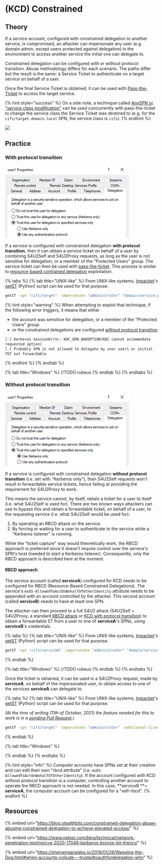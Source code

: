 # (KCD) Constrained

## Theory

If a service account, configured with constrained delegation to another service, is compromised, an attacker can impersonate any user (e.g. domain admin, except users protected against delegation) in the environment to access another service the initial one can delegate to.

Constrained delegation can be configured with or without protocol transition. Abuse methodology differs for each scenario. The paths differ but the result is the same: a Service Ticket to authenticate on a target service on behalf of a user.

Once the final Service Ticket is obtained, it can be used with [Pass-the-Ticket](../ptt.md) to access the target service. 

{% hint style="success" %}
On a side note, a technique called [AnySPN or "service class modification"](../ptt.md#modifying-the-spn) can be used concurrently with pass-the-ticket to change the service class the Service Ticket was destined to (e.g. for the `cifs/target.domain.local` SPN, the service class is `cifs`).
{% endhint %}

![](../../../../.gitbook/assets/Kerberos_delegations-constrained\(1\).png)

## Practice

### With protocol transition

![Domain Controller > Active Directory Users and Computers > delegation properties of a user](<../../../../.gitbook/assets/kcd with protocol transition.png>)

If a service is configured with constrained delegation **with protocol transition**, then it can obtain a service ticket on behalf of a user by combining S4U2Self and S4U2Proxy requests, as long as the user is not sensitive for delegation, or a member of the "Protected Users" group. The service ticket can then be used with [pass-the-ticket](../ptt.md). This process is similar to [resource-based contrained delegation](rbcd.md) exploitation.

{% tabs %}
{% tab title="UNIX-like" %}
From UNIX-like systems, [Impacket](https://github.com/SecureAuthCorp/impacket)'s [getST](https://github.com/SecureAuthCorp/impacket/blob/master/examples/getST.py) (Python) script can be used for that purpose.

```bash
getST -spn "cifs/target" -impersonate "administrator" "domain/service:password"
```

{% hint style="warning" %}
When attempting to exploit that technique, if the following error triggers, it means that either

* the account was sensitive for delegation, or a member of the "Protected Users" group.
* or the constrained delegations are configured [without protocol transition](constrained.md#without-protocol-transition)

```
[-] Kerberos SessionError: KDC_ERR_BADOPTION(KDC cannot accommodate requested option)
[-] Probably SPN is not allowed to delegate by user user1 or initial TGT not forwardable
```
{% endhint %}
{% endtab %}

{% tab title="Windows" %}
//TODO rubeus
{% endtab %}
{% endtabs %}

### Without protocol transition

![Domain Controller > Active Directory Users and Computers > delegation properties of a user](<../../../../.gitbook/assets/kcd without proto transition.png>)

If a service is configured with constrained delegation **without protocol transition** (i.e. set with "Kerberos only"), then S4U2Self requests won't result in forwardable service tickets, hence failing at providing the requirement for S4U2Proxy to work.

This means the service cannot, by itself, obtain a ticket for a user to itself (i.e. what S4U2Self is used for). There are two known ways attackers can use to bypass this and obtain a forwardable ticket, on behalf of a user, to the requesting service (i.e. what S4U2Self would be used for):

1.  By operating an RBCD attack on the service.
2. By forcing or waiting for a user to authenticate to the service while a "Kerberos listener" is running.

While the "ticket capture" way would theoretically work, the RBCD approach is preferred since it doesn't require control over the service's SPN's host (needed to start a Kerberos listener). Consequently, only the RBCD approach is described here at the moment.

#### RBCD approach

The service account (called **serviceA**) configured for KCD needs to be configured for RBCD (Resource-Based Constrained Delegations). The service's `msDS-AllowedToActOnBehalfOfOtherIdentity` attribute needs to be appended with an account controlled by the attacker. This second account (called **serviceB**) needs to have at least one SPN.

The attacker can then proceed to a full S4U2 attack (S4U2Self + S4U2Proxy, a standard [RBCD attack](rbcd.md) or [KCD with protocol transition](constrained.md#with-protocol-transition)) to obtain a forwardable ST from a user to one of **serviceA**'s SPNs, using **serviceB**'s credentials.

{% tabs %}
{% tab title="UNIX-like" %}
From UNIX-like systems, [Impacket](https://github.com/SecureAuthCorp/impacket)'s [getST](https://github.com/SecureAuthCorp/impacket/blob/master/examples/getST.py) (Python) script can be used for that purpose.

```bash
getST -spn "cifs/serviceA" -impersonate "administrator" "domain/serviceB:password"
```
{% endtab %}

{% tab title="Windows" %}
//TODO rubeus
{% endtab %}
{% endtabs %}

Once the ticket is obtained, it can be used in a S4U2Proxy request, made by **serviceA**, on behalf of the impersonated user, to obtain access to one of the services **serviceA** can delegate to.

{% tabs %}
{% tab title="UNIX-like" %}
From UNIX-like systems, [Impacket](https://github.com/SecureAuthCorp/impacket)'s [getST](https://github.com/SecureAuthCorp/impacket/blob/master/examples/getST.py) (Python) script can be used for that purpose.

_(At the time of writing (11th of October, 2021) the feature needed for this to work is in a _[_pending Pull Request_](https://github.com/SecureAuthCorp/impacket/pull/1183)_.)_

```bash
getST -spn "cifs/target" -impersonate "administrator" -additional-ticket "administrator.ccache" "domain/serviceA:password"
```
{% endtab %}

{% tab title="Windows" %}

{% endtab %}
{% endtabs %}

{% hint style="info" %}
Computer accounts have SPNs set at their creation and can edit their own "rbcd attribute" (i.e. `msDS-AllowedToActOnBehalfOfOtherIdentity`). If the account configured with KCD without protocol transition is a computer, controlling another account to operate the RBCD approach is not needed. In this case, **serviceB **= **serviceA**, the computer account can be configured for a "self-rbcd".
{% endhint %}

## Resources

{% embed url="https://blog.stealthbits.com/constrained-delegation-abuse-abusing-constrained-delegation-to-achieve-elevated-access/" %}

{% embed url="https://www.netspi.com/blog/technical/network-penetration-testing/cve-2020-17049-kerberos-bronze-bit-theory/" %}

{% embed url="https://shenaniganslabs.io/2019/01/28/Wagging-the-Dog.html#when-accounts-collude---trustedtoauthfordelegation-who" %}
